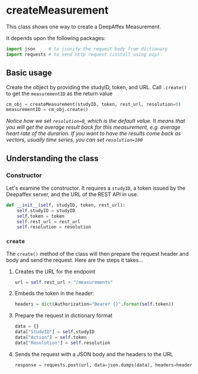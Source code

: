 # createMeasurement

This class shows one way to create a DeepAffex Measurement.

It depends upon the following packages:

```python
import json     # to jsonify the request body from dictionary
import requests # to send http request (install using pip)
```

## Basic usage

Create the object by providing the studyID, token, and URL. Call `.create()` to
get the `measurementID` as the return value

```python
cm_obj = createMeasurement(studyID, token, rest_url, resolution=0)
measurementID = cm_obj.create()
```

*Notice how we set `resolution=0`, which is the default value. It means that you will get the average result back for this measurement, e.g. average heart rate of the durarion. If you want to have the results come back as vectors, usually time series, you can set `resolution=100`*

## Understanding the class

### Constructor

Let's examine the constructor. It requires a `studyID`, a token issued by the Deepaffex server, and the URL of the REST API in use.

```python
def __init__(self, studyID, token, rest_url):
    self.studyID = studyID
    self.token = token
    self.rest_url = rest_url
    self.resolution = resolution
```

### `create`

The `create()` method of the class will then prepare the request header and body and send the request. Here are the steps it takes...

1. Creates the URL for the endpoint

    ```python
    url = self.rest_url + "/measurements"
    ```

2. Embeds the token in the header:

    ```python
    headers = dict(Authorization="Bearer {}".format(self.token))
    ```

3. Prepare the request in dictionary format

    ```python
    data = {}
    data["StudyID"] = self.studyID
    data["Action"] = self.token
    data["Resolution"] = self.resolution
    ```

4. Sends the request with a JSON body and the headers to the URL

    ```python
    response = requests.post(url, data=json.dumps(data), headers=headers)
    ```
